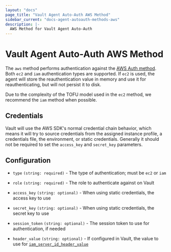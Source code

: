 ```yaml
---
layout: "docs"
page_title: "Vault Agent Auto-Auth AWS Method"
sidebar_current: "docs-agent-autoauth-methods-aws"
description: |-
  AWS Method for Vault Agent Auto-Auth
---
```


# Vault Agent Auto-Auth AWS Method 

The `aws` method performs authentication against the [AWS Auth
method](https://www.vaultproject.io/docs/auth/aws.html). Both `ec2` and `iam`
authentication types are supported. If `ec2` is used, the agent will store the
reauthentication value in memory and use it for reauthenticating, but will not
persist it to disk.

Due to the complexity of the TOFU model used in the `ec2` method, we recommend
the `iam` method when possible.

## Credentials

Vault will use the AWS SDK's normal credential chain behavior, which means it
will try to source credentials from the assigned instance profile, a
credentials file, the environment, or static credentials. Generally it should
not be required to set the `access_key` and `secret_key` parameters.

## Configuration

- `type` `(string: required)` - The type of authentication; must be `ec2` or `iam`

- `role` `(string: required)` - The role to authenticate against on Vault

- `access_key` `(string: optional)` - When using static credentials, the access key to use

- `secret_key` `(string: optional)` - When using static credentials, the secret key to use

- `session_token` `(string: optional)` - The session token to use for authentication, if needed

- `header_value` `(string: optional)` - If configured in Vault, the value to
  use for
  [`iam_server_id_header_value`](https://www.vaultproject.io/api/auth/aws/index.html#iam_server_id_header_value)
